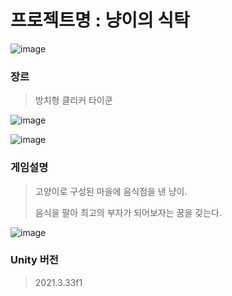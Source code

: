 # 프로젝트명 : 냥이의 식탁
![image](https://github.com/user-attachments/assets/22fb5941-6bb1-4106-b414-aa6ed06c06da)

### 장르
> 방치형 클리커 타이쿤

![image](https://github.com/user-attachments/assets/cdb31826-c0cd-41e4-a446-b5a84ecfa03f)

![image](https://github.com/user-attachments/assets/8ff84181-fc4f-4776-92d3-baaba312b775)

### 게임설명
> 고양이로 구성된 마을에 음식점을 낸 냥이.
>
> 음식을 팔아 최고의 부자가 되어보자는 꿈을 갖는다.

![image](https://github.com/user-attachments/assets/a18b8532-19b7-4622-908a-de5b949d44da)

### Unity 버전
> 2021.3.33f1
